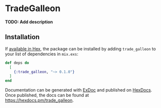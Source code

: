 # TradeGalleon

**TODO: Add description**

## Installation

If [available in Hex](https://hex.pm/docs/publish), the package can be installed
by adding `trade_galleon` to your list of dependencies in `mix.exs`:

```elixir
def deps do
  [
    {:trade_galleon, "~> 0.1.0"}
  ]
end
```

Documentation can be generated with [ExDoc](https://github.com/elixir-lang/ex_doc)
and published on [HexDocs](https://hexdocs.pm). Once published, the docs can
be found at <https://hexdocs.pm/trade_galleon>.

